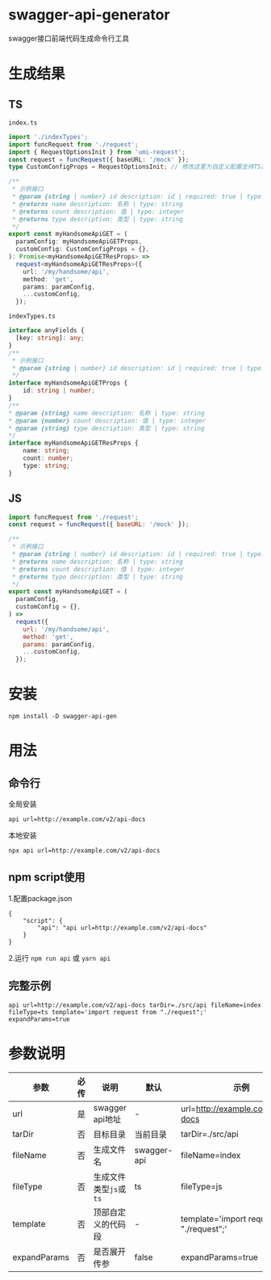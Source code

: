 # swagger-api-generator
swagger接口前端代码生成命令行工具

# 生成结果
## TS
`index.ts`
```typescript
import './indexTypes';
import funcRequest from './request';
import { RequestOptionsInit } from 'umi-request';
const request = funcRequest({ baseURL: '/mock' });
type CustomConfigProps = RequestOptionsInit; // 修改这里为自定义配置支持TS提示

/**
 * 示例接口
 * @param {string | number} id description: id | required: true | type: string
 * @returns name description: 名称 | type: string
 * @returns count description: 值 | type: integer
 * @returns type description: 类型 | type: string
 */
export const myHandsomeApiGET = (
  paramConfig: myHandsomeApiGETProps,
  customConfig: CustomConfigProps = {},
): Promise<myHandsomeApiGETResProps> =>
  request<myHandsomeApiGETResProps>({
    url: '/my/handsome/api',
    method: 'get',
    params: paramConfig,
    ...customConfig,
  });
```
`indexTypes.ts`
```typescript
interface anyFields {
  [key: string]: any;
}
/**
 * 示例接口
 * @param {string | number} id description: id | required: true | type: string
 */
interface myHandsomeApiGETProps {
    id: string | number;
}
/**
* @param {string} name description: 名称 | type: string
* @param {number} count description: 值 | type: integer
* @param {string} type description: 类型 | type: string
*/
interface myHandsomeApiGETResProps {
    name: string;
    count: number;
    type: string;
}
```
## JS
```javascript
import funcRequest from './request';
const request = funcRequest({ baseURL: '/mock' });

/**
 * 示例接口
 * @param {string | number} id description: id | required: true | type: string
 * @returns name description: 名称 | type: string
 * @returns count description: 值 | type: integer
 * @returns type description: 类型 | type: string
 */
export const myHandsomeApiGET = (
  paramConfig,
  customConfig = {},
) =>
  request({
    url: '/my/handsome/api',
    method: 'get',
    params: paramConfig,
    ...customConfig,
  });
```

# 安装
```
npm install -D swagger-api-gen
```
# 用法
## 命令行
全局安装
```
api url=http://example.com/v2/api-docs
```
本地安装
```
npx api url=http://example.com/v2/api-docs
```
## npm script使用
1.配置package.json
```
{
    "script": {
        "api": "api url=http://example.com/v2/api-docs"
    }
}
```
2.运行 `npm run api` 或 `yarn api`
## 完整示例
```
api url=http://example.com/v2/api-docs tarDir=./src/api fileName=index fileType=ts template='import request from "./request";' expandParams=true
```
# 参数说明
|参数|必传|说明|默认|示例|
|----|----|----|----|----|
|url|是|swagger api地址|-|url=http://example.com/v2/api-docs|
|tarDir|否|目标目录|当前目录|tarDir=./src/api|
|fileName|否|生成文件名|swagger-api|fileName=index|
|fileType|否|生成文件类型`js`或`ts`|ts|fileType=js|
|template|否|顶部自定义的代码段|-|template='import request from "./request";'|
|expandParams|否|是否展开传参|false|expandParams=true|
